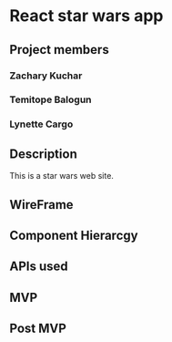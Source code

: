# React star wars app

## Project members

### Zachary Kuchar

### Temitope Balogun

### Lynette Cargo

## Description

This is a star wars web site.

## WireFrame

## Component Hierarcgy

## APIs used

## MVP

## Post MVP
